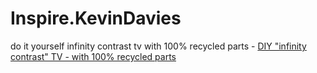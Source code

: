 # Inspire.KevinDavies
do it yourself infinity contrast tv with 100% recycled parts - [DIY "infinity contrast" TV - with 100% recycled parts](https://youtu.be/qXrn4MqY1Wo)
